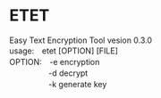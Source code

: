 # ETET

Easy Text Encryption Tool       vesion 0.3.0  
usage:　etet [OPTION] [FILE]  
OPTION:　-e encryption  
　　　　　-d decrypt  
　　　　　-k generate key  
